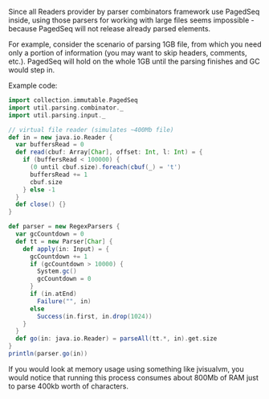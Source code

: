 Since all Readers provider by parser combinators framework use PagedSeq inside, using those parsers for working with large files seems impossible - because PagedSeq will not release already parsed elements. 

For example, consider the scenario of parsing 1GB file, from which you need only a portion of information (you may want to skip headers, comments, etc.). PagedSeq will hold on the whole 1GB until the parsing finishes and GC would step in.

Example code:
```scala
import collection.immutable.PagedSeq
import util.parsing.combinator._
import util.parsing.input._

// virtual file reader (simulates ~400Mb file)
def in = new java.io.Reader {
  var buffersRead = 0
  def read(cbuf: Array[Char], offset: Int, l: Int) = {
    if (buffersRead < 100000) {
      (0 until cbuf.size).foreach(cbuf(_) = 't')
      buffersRead += 1
      cbuf.size
    } else -1
  }
  def close() {}
}

def parser = new RegexParsers {
  var gcCountdown = 0
  def tt = new Parser[Char] {
    def apply(in: Input) = {
      gcCountdown += 1
      if (gcCountdown > 10000) {
        System.gc()
        gcCountdown = 0
      }
      if (in.atEnd)
        Failure("", in)
      else
        Success(in.first, in.drop(1024))
    }
  }
  def go(in: java.io.Reader) = parseAll(tt.*, in).get.size
}
println(parser.go(in))
```
If you would look at memory usage using something like jvisualvm, you would notice that running this process consumes about 800Mb of RAM just to parse 400kb worth of characters.
